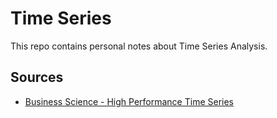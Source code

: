 # Time Series

This repo contains personal notes about Time Series Analysis.

## Sources

* [Business Science - High Performance Time Series](https://university.business-science.io)


